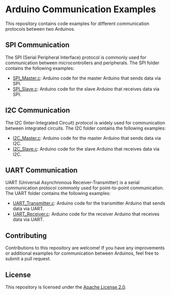 # Arduino Communication Examples

This repository contains code examples for different communication protocols between two Arduinos.

## SPI Communication

The SPI (Serial Peripheral Interface) protocol is commonly used for communication between microcontrollers and peripherals. The SPI folder contains the following examples:

- [SPI_Master.c](./SPI_Master.c): Arduino code for the master Arduino that sends data via SPI.
- [SPI_Slave.c](./SPI_Slave.c): Arduino code for the slave Arduino that receives data via SPI.

## I2C Communication

The I2C (Inter-Integrated Circuit) protocol is widely used for communication between integrated circuits. The I2C folder contains the following examples:

- [I2C_Master.c](./I2C_Master.c): Arduino code for the master Arduino that sends data via I2C.
- [I2C_Slave.c](./I2C_Slave.c): Arduino code for the slave Arduino that receives data via I2C.

## UART Communication

UART (Universal Asynchronous Receiver-Transmitter) is a serial communication protocol commonly used for point-to-point communication. The UART folder contains the following examples:

- [UART_Transmitter.c](./UART_Transmitter.c): Arduino code for the transmitter Arduino that sends data via UART.
- [UART_Receiver.c](./UART_Receiver.c): Arduino code for the receiver Arduino that receives data via UART.

## Contributing

Contributions to this repository are welcome! If you have any improvements or additional examples for communication between Arduinos, feel free to submit a pull request.

## License

This repository is licensed under the [Apache License 2.0](LICENSE).
